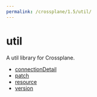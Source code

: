 ```yaml
---
permalink: /crossplane/1.5/util/
---
```


# util

A util library for Crossplane.

* [connectionDetail](connectionDetail.md)
* [patch](patch.md)
* [resource](resource.md)
* [version](version.md)